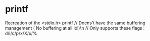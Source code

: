 # printf
Recreation of the <stdio.h> printf // 
Doens't have the same buffering management ( No buffering at all lol)\n // 
Only supports these flags : d/i/c/p/x/X/u/%
